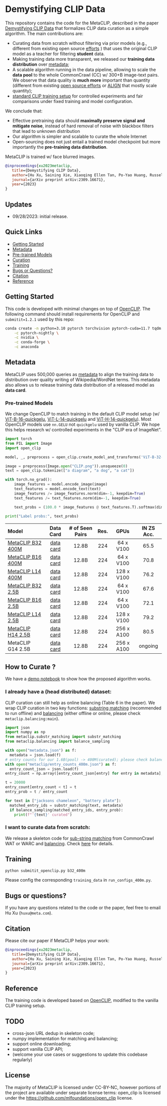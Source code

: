 # Demystifying CLIP Data

This repository contains the code for the MetaCLIP, described in the paper [Demystifying CLIP Data](https://arxiv.org/abs/2309.16671) that formalizes CLIP data curation as a simple algorithm. The main contributions are:
  - Curating data from scratch without filtering via prior models (e.g., different from existing open source [efforts](https://arxiv.org/abs/2111.02114) ) that uses the original CLIP model as a teacher for filtering **student** data.
  - Making training data more transparent, we released our **training data distribution** over [metadata](metadata.json);
  - A scalable algorithm running in the data pipeline, allowing to scale the **data pool** to the whole CommonCrawl (CC) w/ 300+B image-text pairs. We observe that data quality is **much more** important than quantity (different from existing [open source efforts](https://arxiv.org/abs/2210.08402) or [ALIGN](https://arxiv.org/abs/2102.05918) that mostly scale quantity);
  - [standard CLIP training setup](run_configs_400m.py) for controlled experiments and fair comparisons under fixed training and model configuration.

We conclude that:
  - Effective pretraining data should **maximally preserve signal and mitigate noise**, instead of hard removal of noise with blackbox filters that lead to unknown distribution
  - Our algorithm is simpler and scalable to curate the whole Internet
  - Open-sourcing does not just entail a trained model checkpoint but more importantly the **pre-training data distribution**.

MetaCLIP is trained w/ face blurred images.

```bibtex
@inproceedings{xu2023metaclip,
   title={Demystifying CLIP Data},
   author={Hu Xu, Saining Xie, Xiaoqing Ellen Tan, Po-Yao Huang, Russell Howes, Vasu, Sharma, Shang-Wen Li, Gargi Ghosh, Luke Zettlemoyer and Christoph Feichtenhofer},
   journal={arXiv preprint arXiv:2309.16671},
   year={2023}
}
```

## Updates
* 09/28/2023: initial release.


## Quick Links

  - [Getting Started](#getting-started)
  - [Metadata](#metadata)
  - [Pre-trained Models](#pre-trained-models)
  - [Curation](#curation)
  - [Training](#training)
  - [Bugs or Questions?](#bugs-or-questions)
  - [Citation](#citation)
  - [Reference](#reference)


## Getting Started

This code is developed with minimal changes on top of [OpenCLIP](https://github.com/mlfoundations/open_clip). The following command should install requirements for OpenCLIP and `submitit=1.2.1` used by this repo:

```bash
conda create -n python=3.10 pytorch torchvision pytorch-cuda=11.7 tqdm ftfy braceexpand regex pandas submitit=1.2.1 \
    -c pytorch-nightly \
    -c nvidia \
    -c conda-forge \
    -c anaconda
```

## Metadata

MetaCLIP uses 500,000 queries as [metadata](metadata.json) to align the training data to distribution over quality writing of Wikipedia/WordNet terms. This metadata also allows us to release training data distribution of a released model as **data card**.

### Pre-trained Models

We change OpenCLIP to match training in the default CLIP model setup (w/ [ViT-B-16-quickgelu](src/open_clip/model_configs/ViT-B-16-quickgelu.json), [ViT-L-14-quickgelu](src/open_clip/model_configs/ViT-L-14-quickgelu.json) and [ViT-H-14-quickgelu](src/open_clip/model_configs/ViT-H-14-quickgelu.json)). Most OpenCLIP models use `nn.GELU` not `quickgelu` used by vanilla CLIP. We hope this helps research w/ controlled experiments in the "CLIP era of ImageNet".

```python
import torch
from PIL import Image
import open_clip

model, _, preprocess = open_clip.create_model_and_transforms('ViT-B-32-quickgelu', pretrained='metaclip400m')  # or 'metaclip2_5b'

image = preprocess(Image.open("CLIP.png")).unsqueeze(0)
text = open_clip.tokenize(["a diagram", "a dog", "a cat"])

with torch.no_grad():
    image_features = model.encode_image(image)
    text_features = model.encode_text(text)
    image_features /= image_features.norm(dim=-1, keepdim=True)
    text_features /= text_features.norm(dim=-1, keepdim=True)

    text_probs = (100.0 * image_features @ text_features.T).softmax(dim=-1)

print("Label probs:", text_probs)
```

|              Model              | Data Card | # of Seen Pairs | Res. | GPUs | IN ZS Acc. |
|:--------------------------------|:---------:|:---------:|:---------:|:---------:|:--------------:|
| [MetaCLIP B32 400M](https://dl.fbaipublicfiles.com/MMPT/metaclip/b32_400m.pt) | [data card](https://dl.fbaipublicfiles.com/MMPT/metaclip/datacard_400m.json) | 12.8B | 224 | 64 x V100 | 65.5 |
| [MetaCLIP B16 400M](https://dl.fbaipublicfiles.com/MMPT/metaclip/b16_400m.pt) | [data card](https://dl.fbaipublicfiles.com/MMPT/metaclip/datacard_400m.json) | 12.8B | 224 | 64 x V100 | 70.8 |
| [MetaCLIP L14 400M](https://dl.fbaipublicfiles.com/MMPT/metaclip/l14_400m.pt) | [data card](https://dl.fbaipublicfiles.com/MMPT/metaclip/datacard_400m.json) | 12.8B | 224 | 128 x V100 | 76.2 |
| [MetaCLIP B32 2.5B](https://dl.fbaipublicfiles.com/MMPT/metaclip/b32_fullcc2.5b.pt) | [data card](https://dl.fbaipublicfiles.com/MMPT/metaclip/datacard_fullcc2.5b.json) | 12.8B | 224 | 64 x V100 | 67.6 |
| [MetaCLIP B16 2.5B](https://dl.fbaipublicfiles.com/MMPT/metaclip/b16_fullcc2.5b.pt) | [data card](https://dl.fbaipublicfiles.com/MMPT/metaclip/datacard_fullcc2.5b.json) | 12.8B | 224 | 64 x V100 | 72.1 |
| [MetaCLIP L14 2.5B](https://dl.fbaipublicfiles.com/MMPT/metaclip/l14_fullcc2.5b.pt) | [data card](https://dl.fbaipublicfiles.com/MMPT/metaclip/datacard_fullcc2.5b.json) | 12.8B | 224 | 128 x V100 | 79.2 |
| [MetaCLIP H14 2.5B](https://dl.fbaipublicfiles.com/MMPT/metaclip/h14_fullcc2.5b.pt) | [data card](https://dl.fbaipublicfiles.com/MMPT/metaclip/datacard_fullcc2.5b.json) | 12.8B | 224 | 256 x A100 | 80.5 |
| MetaCLIP G14 2.5B | [data card](https://dl.fbaipublicfiles.com/MMPT/metaclip/datacard_fullcc2.5b.json) | 12.8B | 224 | 256 x A100 | ongoing |

## How to Curate ?

We have a [demo notebook](demo.ipynb) to show how the proposed algorithm works.


### I already have a (head distributed) dataset:
CLIP curation can still help as online balancing (Table 6 in the paper). We wrap CLIP curation in two key functions: [substring matching](metaclip/substr_matching.py) (recommended to run offline) and [balancing](metaclip/balancing.py) (either offline or online, please check `metaclip.balancing:main`).

```python
import json
import numpy as np
from metaclip.substr_matching import substr_matching
from metaclip.balancing import balance_sampling

with open("metadata.json") as f:
  metadata = json.load(f)
# entry counts for our 1.6B(pool) -> 400M(curated); please check balance_sampling:main and substr match and count on your own data.
with open("metaclip/entry_counts_400m.json") as f:
  entry_count_json = json.load(f)
entry_count = np.array([entry_count_json[entry] for entry in metadata], dtype=np.uint64)  # uint64 to be safe for scaling.

t = 20000
entry_count[entry_count < t] = t
entry_prob = t / entry_count

for text in ["jacksons chameleon", "battery plate"]:
  matched_entry_ids = substr_matching(text, metadata)
  if balance_sampling(matched_entry_ids, entry_prob):
    print(f"'{text}' curated")
```

### I want to curate data from scratch:
We release a skeleton code for [sub-string matching](metaclip/cc_matching.py) from CommonCrawl WAT or WARC and [balancing](metaclip/balancing.py). Check [here](metaclip/README.md) for details.

## Training

```python
python submitit_openclip.py b32_400m
```
Please config the corresponding `training_data` in `run_configs_400m.py`.


## Bugs or questions?

If you have any questions related to the code or the paper, feel free to email Hu Xu (`huxu@meta.com`).


## Citation

Please cite our paper if MetaCLIP helps your work:

```bibtex
@inproceedings{xu2023metaclip,
   title={Demystifying CLIP Data},
   author={Hu Xu, Saining Xie, Xiaoqing Ellen Tan, Po-Yao Huang, Russell Howes, Vasu, Sharma, Shang-Wen Li, Gargi Ghosh, Luke Zettlemoyer and Christoph Feichtenhofer},
   journal={arXiv preprint arXiv:2309.16671},
   year={2023}
}
```

## Reference

The training code is developed based on [OpenCLIP](https://github.com/mlfoundations/open_clip), modified to the vanilla CLIP training setup.

## TODO
- cross-json URL dedup in skeleton code;
- numpy implementation for matching and balancing;
- support online downloading;
- support vanilla CLIP API;
- (welcome your use cases or suggestions to update this codebase regularly)


## License

The majority of MetaCLIP is licensed under CC-BY-NC, however portions of the project are available under separate license terms: open_clip is licensed under the https://github.com/mlfoundations/open_clip license.

